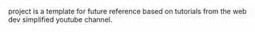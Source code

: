 project is a template for future reference based on tutorials from the web dev simplified youtube channel.
